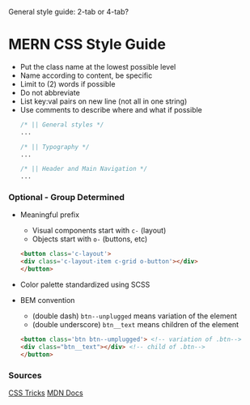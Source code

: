 General style guide:
  2-tab or 4-tab?

# MERN CSS Style Guide

- Put the class name at the lowest possible level
- Name according to content, be specific
- Limit to (2) words if possible
- Do not abbreviate
- List key:val pairs on new line (not all in one string)
- Use comments to describe where and what if possible
  ```CSS
  /* || General styles */
  ...

  /* || Typography */
  ...

  /* || Header and Main Navigation */
  ...
  ```




### Optional - Group Determined

- Meaningful prefix
    - Visual components start with `c-` (layout)
    - Objects start with `o-` (buttons, etc)
    ```HTML
    <button class='c-layout'>
    <div class='c-layout-item c-grid o-button'></div>
    </button>
    ```


- Color palette standardized using SCSS

- BEM convention
    - (double dash) `btn--unplugged` means variation of the element
    - (double underscore) `btn__text` means children of the element
    ```HTML
    <button class='btn btn--umplugged'> <!-- variation of .btn-->
    <div class="btn__text"></div> <!-- child of .btn-->
    </button>
    ```


### Sources
[CSS Tricks](https://css-tricks.com/bem-101/)
[MDN Docs](https://developer.mozilla.org/en-US/docs/MDN/Guidelines/Code_guidelines/CSS)